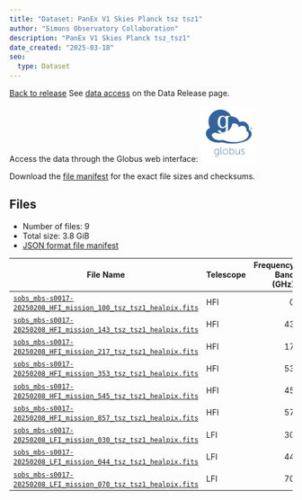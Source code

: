 ```yaml
---
title: "Dataset: PanEx V1 Skies Planck tsz tsz1"
author: "Simons Observatory Collaboration"
description: "PanEx V1 Skies Planck tsz_tsz1"
date_created: "2025-03-18"
seo:
  type: Dataset
---
```


[Back to release](./panexv1-planck.html#datasets)
See [data access](./panexv1-planck.html#data-access) on the Data Release page.

Access the data through the Globus web interface: [![Download via Globus](images/globus-logo.png)](https://app.globus.org/file-manager?origin_id=53b2a147-ae9d-4bbf-9d18-3b46d133d4bb&origin_path=%2Fpanexp_v1_planck%2Ftsz_tsz1%2F)

Download the [file manifest](https://g-0a470a.6b7bd8.0ec8.data.globus.org/panexp_v1_planck/tsz_tsz1/manifest.json) for the exact file sizes and checksums.

## Files

- Number of files: 9
- Total size: 3.8 GiB
- [JSON format file manifest](https://g-0a470a.6b7bd8.0ec8.data.globus.org/panexp_v1_planck/tsz_tsz1/manifest.json)

|                                                                                               File Name                                                                                                | Telescope | Frequency Band (GHz) | Pixelization |   Size    |
| ------------------------------------------------------------------------------------------------------------------------------------------------------------------------------------------------------ | --------- | -------------------: | ------------ | --------- |
| [`sobs_mbs-s0017-20250208_HFI_mission_100_tsz_tsz1_healpix.fits`](https://g-456d30.0ed28.75bc.data.globus.org/panexp_v1_planck/tsz_tsz1/sobs_mbs-s0017-20250208_HFI_mission_100_tsz_tsz1_healpix.fits) | HFI       |                    0 | healpix      | 576.0 MiB |
| [`sobs_mbs-s0017-20250208_HFI_mission_143_tsz_tsz1_healpix.fits`](https://g-456d30.0ed28.75bc.data.globus.org/panexp_v1_planck/tsz_tsz1/sobs_mbs-s0017-20250208_HFI_mission_143_tsz_tsz1_healpix.fits) | HFI       |                   43 | healpix      | 576.0 MiB |
| [`sobs_mbs-s0017-20250208_HFI_mission_217_tsz_tsz1_healpix.fits`](https://g-456d30.0ed28.75bc.data.globus.org/panexp_v1_planck/tsz_tsz1/sobs_mbs-s0017-20250208_HFI_mission_217_tsz_tsz1_healpix.fits) | HFI       |                   17 | healpix      | 576.0 MiB |
| [`sobs_mbs-s0017-20250208_HFI_mission_353_tsz_tsz1_healpix.fits`](https://g-456d30.0ed28.75bc.data.globus.org/panexp_v1_planck/tsz_tsz1/sobs_mbs-s0017-20250208_HFI_mission_353_tsz_tsz1_healpix.fits) | HFI       |                   53 | healpix      | 576.0 MiB |
| [`sobs_mbs-s0017-20250208_HFI_mission_545_tsz_tsz1_healpix.fits`](https://g-456d30.0ed28.75bc.data.globus.org/panexp_v1_planck/tsz_tsz1/sobs_mbs-s0017-20250208_HFI_mission_545_tsz_tsz1_healpix.fits) | HFI       |                   45 | healpix      | 576.0 MiB |
| [`sobs_mbs-s0017-20250208_HFI_mission_857_tsz_tsz1_healpix.fits`](https://g-456d30.0ed28.75bc.data.globus.org/panexp_v1_planck/tsz_tsz1/sobs_mbs-s0017-20250208_HFI_mission_857_tsz_tsz1_healpix.fits) | HFI       |                   57 | healpix      | 576.0 MiB |
| [`sobs_mbs-s0017-20250208_LFI_mission_030_tsz_tsz1_healpix.fits`](https://g-456d30.0ed28.75bc.data.globus.org/panexp_v1_planck/tsz_tsz1/sobs_mbs-s0017-20250208_LFI_mission_030_tsz_tsz1_healpix.fits) | LFI       |                   30 | healpix      | 144.0 MiB |
| [`sobs_mbs-s0017-20250208_LFI_mission_044_tsz_tsz1_healpix.fits`](https://g-456d30.0ed28.75bc.data.globus.org/panexp_v1_planck/tsz_tsz1/sobs_mbs-s0017-20250208_LFI_mission_044_tsz_tsz1_healpix.fits) | LFI       |                   44 | healpix      | 144.0 MiB |
| [`sobs_mbs-s0017-20250208_LFI_mission_070_tsz_tsz1_healpix.fits`](https://g-456d30.0ed28.75bc.data.globus.org/panexp_v1_planck/tsz_tsz1/sobs_mbs-s0017-20250208_LFI_mission_070_tsz_tsz1_healpix.fits) | LFI       |                   70 | healpix      | 144.0 MiB |
